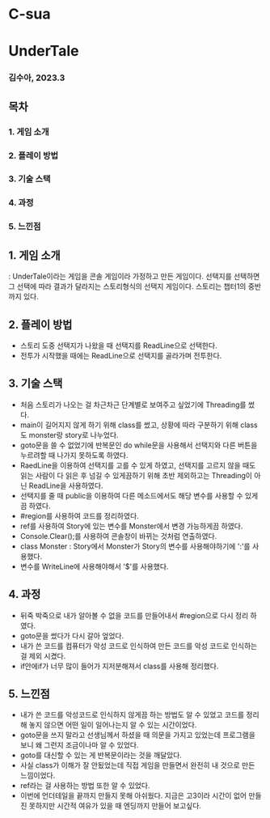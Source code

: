 # C-sua

# UnderTale
### 김수아, 2023.3 

## 목차
### 1. 게임 소개
### 2. 플레이 방법
### 3. 기술 스택
### 4. 과정
### 5. 느낀점

## 1. 게임 소개
: UnderTale이라는 게임을 콘솔 게임이라 가정하고 만든 게임이다.
  선택지를 선택하면 그 선택에 따라 결과가 달라지는 스토리형식의 선택지 게임이다.
  스토리는 챕터1의 중반까지 있다.

## 2. 플레이 방법
- 스토리 도중 선택지가 나왔을 때 선택지를 ReadLine으로 선택한다.
- 전투가 시작했을 때에는 ReadLine으로 선택지를 골라가며 전투한다. 

## 3. 기술 스택
- 처음 스토리가 나오는 걸 차근차근 단계별로 보여주고 싶었기에 Threading를 썼다.
- main이 길어지지 않게 하기 위해 class를 썼고, 상황에 따라 구분하기 위해 class도 monster랑 story로 나누었다.
- goto문을 쓸 수 없었기에 반복문인 do while문을 사용해서 선택지와 다른 버튼을 누르려할 때 나가지 못하도록 하였다.
- RaedLine을 이용하여 선택지를 고를 수 있게 하였고, 선택지를 고르지 않을 때도 읽는 사람이 다 읽은 후 넘길 수 있게끔하기 위해 초반 제외하고는 Threading이 아닌 ReadLine을 사용하였다.
- 선택지를 줄 때 public을 이용하여 다른 메소드에서도 해당 변수를 사용할 수 있게끔 하였다.
- #region를 사용하여 코드를 정리하였다.
- ref를 사용하여 Story에 있는 변수를 Monster에서 변경 가능하게끔 하였다.
- Console.Clear();를 사용하여 콘솔창이 바뀌는 것처럼 연출하였다.
- class Monster : Story에서 Monster가 Story의 변수를 사용해야하기에 ':'를 사용했다.
- 변수를 WriteLine에 사용해야해서 '$'를 사용했다. 
## 4. 과정
- 뒤죽 박죽으로 내가 알아볼 수 없을 코드를 만들어내서 #region으로 다시 정리 하였다. 
- goto문을 썼다가 다시 갈아 엎었다.
- 내가 쓴 코드를 컴퓨터가 악성 코드로 인식하여 만든 코드를 악성 코드로 인식하는 걸 제외 시켰다.
- if안에if가 너무 많이 들어가 지저분해져서 class를 사용해 정리했다.

## 5. 느낀점
- 내가 쓴 코드를 악성코드로 인식하지 않게끔 하는 방법도 알 수 있었고 코드를 정리해 놓지 않으면 어떤 일이 일어나는지 알 수 있는 시간이었다.
- goto문을 쓰지 말라고 선생님께서 하셨을 때 의문을 가지고 있었는데 프로그램을 보니 왜 그런지 조금이나마 알 수 있었다. 
- goto를 대신할 수 있는 게 반복문이라는 것을 깨달았다.
- 사실 class가 이해가 잘 안됬었는데 직접 게임을 만들면서 완전히 내 것으로 만든 느낌이었다.
- ref라는 걸 사용하는 방법 또한 알 수 있었다.
- 이번에 언더테일을 끝까지 만들지 못해 아쉬웠다. 지금은 고3이라 시간이 없어 만들진 못하지만 시간적 여유가 있을 때 엔딩까지 만들어 보고싶다.
